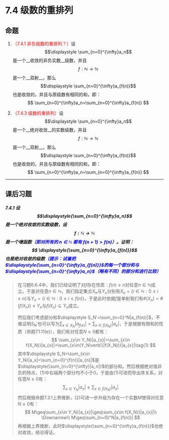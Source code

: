 # 7.4 级数的重排列

## 命题

1. <font color=red>（7.4.1 非负级数的重排列？）</font>设$$\displaystyle \sum_{n=0}^{\infty}a_n$$是一个__收敛的非负实数__级数，并且$$f:\mathbb N\rightarrow\mathbb N$$是一个__双射__，那么$$\displaystyle \sum_{n=0}^{\infty}a_{f(n)}$$也是收敛的，并且与原级数有相同的和，即：
   $$
   \sum_{n=0}^{\infty}a_n=\sum_{n=0}^{\infty}a_{f(n)}
   $$
   
2. <font color=red>（7.4.3 级数的重排列）</font>设$$\displaystyle \sum_{n=0}^{\infty}a_n$$是一个__绝对收敛__的实数级数，并且$$f:\mathbb N\rightarrow\mathbb N$$是一个__双射__，那么$$\displaystyle \sum_{n=0}^{\infty}a_{f(n)}$$也是收敛的，并且与原级数有相同的和，即：
   $$
   \sum_{n=0}^{\infty}a_n=\sum_{n=0}^{\infty}a_{f(n)}
   $$
   

---

## 课后习题

##### 7.4.1 设$$\displaystyle{\sum_{n=0}^{\infty}a_n}$$是一个绝对收敛的实数级数，设$$f:\mathbb N\rightarrow \mathbb N$$是一个增函数<font color=blue>（即对所有的 $n\in \mathbb N$ 都有 $f(n+1)>f(n)$）</font>。证明：$$ \displaystyle{\sum_{n=0}^{\infty}a_{f(n)}}$$ 也是绝对收敛的级数<font color=blue>（提示：试着把$\displaystyle{\sum_{n=0}^{\infty}a_{f(n)}}$的每一个部分和与$\displaystyle{\sum_{n=0}^{\infty}a_n}$（略有不同）的部分和进行比较）</font>

> 在习题6.6.4中，我们已经证明了对$f$存在性质：$f(n)\geq n$对任意$n\in\mathbb N$成立。于是对任意$n\in\mathbb N$，我们指定集合$X_n$与$Y_n$分别有$X_n=\{i\in\mathbb N:0\leq i\leq n\}$与$Y_n=\{i\in\mathbb N:0\leq i\leq f(n)\}$，于是此时依据$f$是单射我们有$\#(X_n)=\#(f(X_n))\leq Y_n$与$f(X_n)\subseteq Y_n$成立。
>
> 然后我们考虑部分和$\displaystyle S_N'=\sum_{n=0}^N|a_{f(n)}|$，不难证明$S_N'$也可以写为$\displaystyle \sum_{x\in X_N}|a_{f(x)}|=\sum_{x\in f(X_N)}|a_{x}|$，于是根据有限和的性质（命题7.1.11(e)），我们有对任意$N\geq 0$都有：
> $$
> \sum_{x\in Y_N}|a_{x}|=\sum_{x\in f(X_N)}|a_{x}|+\sum_{x\in(Y_N\verb|\|f(X_N))}|a_{x}|\tag{1}
> $$
> 其中$\displaystyle S_N=\sum_{x\in Y_N}|a_x|=\sum_{n=0}^{f(n)}|a_{n}|$是$\displaystyle{\sum_{n=0}^{\infty}|a_n|}$的部分和。然后根据绝对值非负的特点，$(1)$中右端两个部分均不小于$0$，于是由$(1)$可进而导出序关系，对任意$N\geq 0$有：
> $$
> \sum_{x\in Y_N}|a_{x}|\geq\sum_{x\in f(X_N)}|a_{x}|\tag{2}
> $$
> 然后根据命题7.3.1上界推断，$(2)$可进一步升级为存在一个实数$M$使得对任意$N\geq 0$有：
> $$
> M\geq\sum_{x\in Y_N}|a_{x}|\geq\sum_{x\in f(X_N)}|a_{x}|\\
> \Downarrow\\
> M\geq\sum_{n=0}^N|a_{f(n)}|
> $$
> 再根据上界推断，此时$\displaystyle{\sum_{n=0}^{\infty}a_{f(n)}}$也绝对收敛，结论得证。

